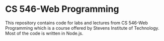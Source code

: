 # CS 546-Web Programming
This repository contains code for labs and lectures from CS 546-Web Programming which is a course offered by Stevens Institute of Technology.
Most of the code is written in Node.js.
